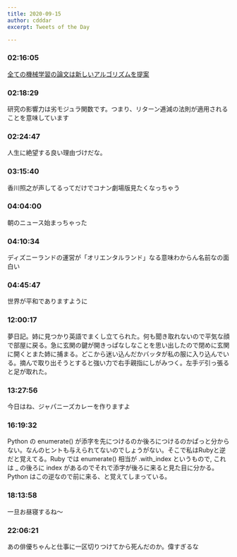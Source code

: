 ```yaml
---
title: 2020-09-15
author: cdddar
excerpt: Tweets of the Day

---
```


### 02:16:05

[全ての機械学習の論文は新しいアルゴリズムを提案](https://jp.quora.com/%E5%85%A8%E3%81%A6%E3%81%AE%E6%A9%9F%E6%A2%B0%E5%AD%A6%E7%BF%92%E3%81%AE%E8%AB%96%E6%96%87%E3%81%AF%E6%96%B0%E3%81%97%E3%81%84%E3%82%A2%E3%83%AB%E3%82%B4%E3%83%AA%E3%82%BA%E3%83%A0%E3%82%92%E6%8F%90%E6%A1%88)

### 02:18:29

研究の影響力は劣モジュラ関数です。つまり、リターン逓減の法則が適用されることを意味しています

### 02:24:47

人生に絶望する良い理由づけだな。

### 03:15:40

香川照之が声してるってだけでコナン劇場版見たくなっちゃう

### 04:04:00

朝のニュース始まっちゃった

### 04:10:34

ディズニーランドの運営が「オリエンタルランド」なる意味わからん名前なの面白い

### 04:45:47

世界が平和でありますように

### 12:00:17

夢日記。姉に見つかり英語でまくし立てられた。何も聞き取れないので平気な顔で部屋に戻る。急に玄関の鍵が開きっぱなしなことを思い出したので閉めに玄関に開くとまた姉に捕まる。どこから迷い込んだかバッタが私の服に入り込んでいる。摘んで取り出そうとすると強い力で右手親指にしがみつく。左手デ引っ張ると足が取れた。

### 13:27:56

今日はね、ジャパニーズカレーを作りますよ

### 16:19:32

Python の enumerate() が添字を先につけるのか後ろにつけるのかぱっと分からない。なんのヒントも与えられてないのでしょうがない。そこで私はRubyと逆だと覚えてる。Ruby では enumerate() 相当が .with_index というもので, これは _ の後ろに index があるのでそれで添字が後ろに来ると見た目に分かる。 Python はこの逆なので前に来る、と覚えてしまっている。

### 18:13:58

一旦お昼寝するね～

### 22:06:21

あの俳優ちゃんと仕事に一区切りつけてから死んだのか。偉すぎるな
